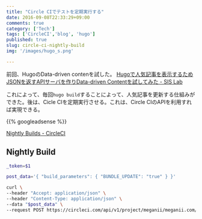 ```yaml
---
title: "Circle CIでテストを定期実行する"
date: 2016-09-08T22:33:29+09:00
comments: true
category: ['Tech']
tags: ['CircleCI','blog', 'hugo']
published: true
slug: circle-ci-nightly-build
img: '/images/hugo_s.png'

---
```


前回、HugoのData-driven contenを試した。
[Hugoで人気記事を表示するためJSONを返すAPIサーバを作りData\-driven Contentを試してみた \- SIS Lab](https://meganii.com/blog/2016/09/06/hugo-data-driven-content-for-polupar-posts/)

これによって、毎回`hugo build`することによって、人気記事を更新する仕組みができた。後は、Cicle CIを定期実行させる。これは、Circle CIのAPIを利用すれば実現できる。


<!--more-->
{{% googleadsense %}}


[Nightly Builds \- CircleCI](https://circleci.com/docs/nightly-builds/)


## Nightly Build

```bash
_token=$1

post_data='{ "build_parameters": { "BUNDLE_UPDATE": "true" } }'

curl \
--header "Accept: application/json" \
--header "Content-Type: application/json" \
--data "$post_data" \
--request POST https://circleci.com/api/v1/project/meganii/meganii.com/tree/master?circle-token=${_token}

```
